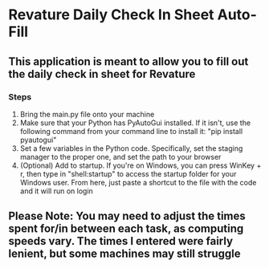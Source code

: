# Revature Daily Check In Sheet Auto-Fill
## This application is meant to allow you to fill out the daily check in sheet for Revature
### Steps
1. Bring the main.py file onto your machine
2. Make sure that your Python has PyAutoGui installed. If it isn't, use the following command from your command line to install it: "pip install pyautogui"
3. Set a few variables in the Python code. Specifically, set the staging manager to the proper one, and set the path to your browser
4. (Optional) Add to startup. If you're on Windows, you can press WinKey + r, then type in "shell:startup" to access the startup folder for your Windows user. From here, just paste a shortcut to the file with the code and it will run on login
## Please Note: You may need to adjust the times spent for/in between each task, as computing speeds vary. The times I entered were fairly lenient, but some machines may still struggle
